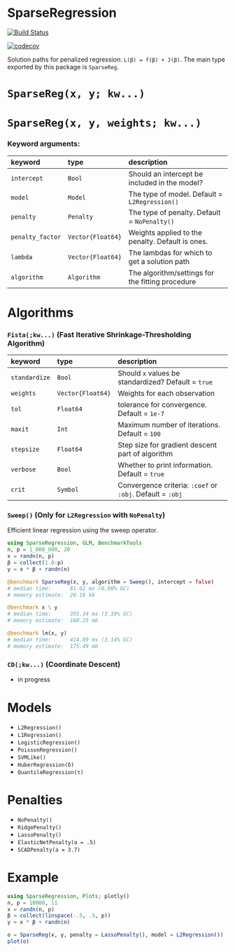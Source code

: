 # SparseRegression

[![Build Status](https://travis-ci.org/joshday/SparseRegression.jl.svg?branch=master)](https://travis-ci.org/joshday/SparseRegression.jl)

[![codecov](https://codecov.io/gh/joshday/SparseRegression.jl/branch/master/graph/badge.svg)](https://codecov.io/gh/joshday/SparseRegression.jl)


Solution paths for penalized regression: `L(β) = f(β) + J(β)`.  The main type exported by this package is `SparseReg`.


# `SparseReg(x, y; kw...)`
# `SparseReg(x, y, weights; kw...)`

### Keyword arguments:

| keyword          | type              | description                                       |
|:-----------------|:------------------|:--------------------------------------------------|
| `intercept`      | `Bool`            | Should an intercept be included in the model?     |
| `model`          | `Model`           | The type of model.  Default = `L2Regression()`    |
| `penalty`        | `Penalty`         | The type of penalty. Default = `NoPenalty()`      |
| `penalty_factor` | `Vector{Float64}` | Weights applied to the penalty.  Default is ones. |
| `lambda`         | `Vector{Float64}` | The lambdas for which to get a solution path      |
| `algorithm`      | `Algorithm`       | The algorithm/settings for the fitting procedure  |


# Algorithms
### `Fista(;kw...)` (Fast Iterative Shrinkage-Thresholding Algorithm)

| keyword       | type              | description                                                |
|:--------------|:------------------|:-----------------------------------------------------------|
| `standardize` | `Bool`            | Should `x` values be standardized? Default = `true`        |
| `weights`     | `Vector{Float64}` | Weights for each observation                               |
| `tol`         | `Float64`         | tolerance for convergence.  Default = `1e-7`               |
| `maxit`       | `Int`             | Maximum number of iterations.  Default = `100`             |
| `stepsize`    | `Float64`         | Step size for gradient descent part of algorithm           |
| `verbose`     | `Bool`            | Whether to print information.  Default = `true`            |
| `crit`        | `Symbol`          | Convergence criteria: `:coef` or `:obj`.  Default = `:obj` |


### `Sweep()` (Only for `L2Regression` with `NoPenalty`)

Efficient linear regression using the sweep operator.

```julia
using SparseRegression, GLM, BenchmarkTools
n, p = 1_000_000, 20
x = randn(n, p)
β = collect(1.0:p)
y = x * β + randn(n)

@benchmark SparseReg(x, y, algorithm = Sweep(), intercept = false)
# median time:      81.62 ms (0.00% GC)
# memory estimate:  20.19 kb

@benchmark x \ y
# median time:      355.34 ms (3.39% GC)
# memory estimate:  160.25 mb

@benchmark lm(x, y)
# median time:      414.89 ms (3.14% GC)
# memory estimate:  175.49 mb
```


### `CD(;kw...)` (Coordinate Descent)
- in progress



# Models
- `L2Regression()`
- `L1Regression()`
- `LogisticRegression()`
- `PoissonRegression()`
- `SVMLike()`
- `HuberRegression(δ)`
- `QuantileRegression(τ)`


# Penalties
- `NoPenalty()`
- `RidgePenalty()`
- `LassoPenalty()`
- `ElasticNetPenalty(α = .5)`
- `SCADPenalty(a = 3.7)`


# Example

```julia
using SparseRegression, Plots; plotly()
n, p = 10000, 11
x = randn(n, p)
β = collect(linspace(-.5, .5, p))
y = x * β + randn(n)

o = SparseReg(x, y, penalty = LassoPenalty(), model = L2Regression())
plot(o)
```
